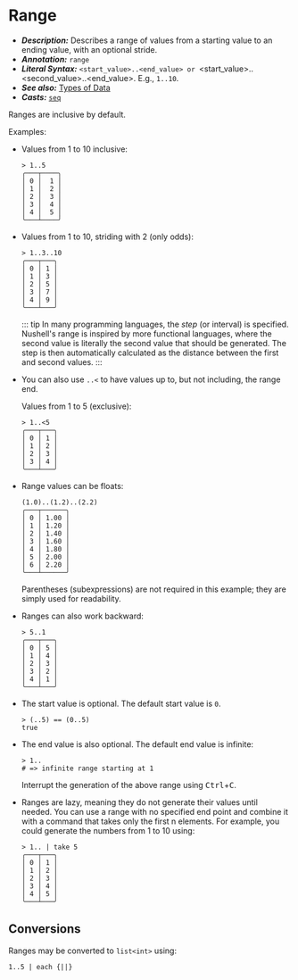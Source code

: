 # Range

- **_Description:_** Describes a range of values from a starting value to an ending value, with an optional stride.
- **_Annotation:_** `range`
- **_Literal Syntax:_** `<start_value>..<end_value> or `<start_value>..<second_value>..<end_value>. E.g., `1..10`.
- **_See also:_** [Types of Data](/book/types_of_data.md#ranges)
- **_Casts:_** [`seq`](/commands/docs/seq.md)

Ranges are inclusive by default.

Examples:

- Values from 1 to 10 inclusive:

  ```nu
  > 1..5
  ╭───┬────╮
  │ 0 │  1 │
  │ 1 │  2 │
  │ 2 │  3 │
  │ 3 │  4 │
  │ 4 │  5 │
  ╰───┴────╯
  ```

- Values from 1 to 10, striding with 2 (only odds):

  ```nu
  > 1..3..10
  ╭───┬───╮
  │ 0 │ 1 │
  │ 1 │ 3 │
  │ 2 │ 5 │
  │ 3 │ 7 │
  │ 4 │ 9 │
  ╰───┴───╯
  ```

  ::: tip
  In many programming languages, the _step_ (or interval) is specified. Nushell's range is inspired by more functional languages, where the second value is literally the second value that should be generated. The step is then automatically calculated as the distance between the first and second values.
  :::

- You can also use `..<` to have values up to, but not including, the range end.

  Values from 1 to 5 (exclusive):

  ```nu
  > 1..<5
  ╭───┬───╮
  │ 0 │ 1 │
  │ 1 │ 2 │
  │ 2 │ 3 │
  │ 3 │ 4 │
  ╰───┴───╯
  ```

- Range values can be floats:

  ```nu
  (1.0)..(1.2)..(2.2)
  ╭───┬──────╮
  │ 0 │ 1.00 │
  │ 1 │ 1.20 │
  │ 2 │ 1.40 │
  │ 3 │ 1.60 │
  │ 4 │ 1.80 │
  │ 5 │ 2.00 │
  │ 6 │ 2.20 │
  ╰───┴──────╯
  ```

  Parentheses (subexpressions) are not required in this example; they are simply used for readability.

- Ranges can also work backward:

  ```nu
  > 5..1
  ╭───┬───╮
  │ 0 │ 5 │
  │ 1 │ 4 │
  │ 2 │ 3 │
  │ 3 │ 2 │
  │ 4 │ 1 │
  ╰───┴───╯
  ```

- The start value is optional. The default start value is `0`.

  ```nu
  > (..5) == (0..5)
  true
  ```

- The end value is also optional. The default end value is infinite:

  ```nu
  > 1..
  # => infinite range starting at 1
  ```

  Interrupt the generation of the above range using <kbd>Ctrl</kbd>+<kbd>C</kbd>.

- Ranges are lazy, meaning they do not generate their values until needed. You can use a range with no specified end point and combine it with a command that takes only the first n elements. For example, you could generate the numbers from 1 to 10 using:

  ```nu
  > 1.. | take 5
  ╭───┬───╮
  │ 0 │ 1 │
  │ 1 │ 2 │
  │ 2 │ 3 │
  │ 3 │ 4 │
  │ 4 │ 5 │
  ╰───┴───╯
  ```

## Conversions

Ranges may be converted to `list<int>` using:

```nu
1..5 | each {||}
```
